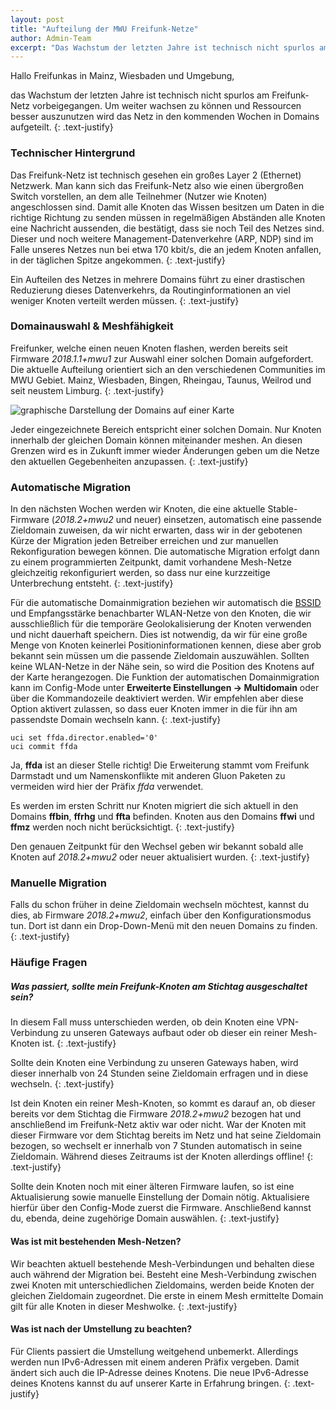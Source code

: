 ```yaml
---
layout: post
title: "Aufteilung der MWU Freifunk-Netze"
author: Admin-Team
excerpt: "Das Wachstum der letzten Jahre ist technisch nicht spurlos am Freifunk-Netz vorbeigegangen. Um weiter wachsen zu können und Ressourcen besser auszunutzen wird das Netz in den kommenden Wochen in Domains aufgeteilt."
---
```


Hallo Freifunkas in Mainz, Wiesbaden und Umgebung,

das Wachstum der letzten Jahre ist technisch nicht spurlos am Freifunk-Netz vorbeigegangen. Um weiter wachsen zu können und Ressourcen besser auszunutzen wird das Netz in den kommenden Wochen in Domains aufgeteilt.
{: .text-justify}

### Technischer Hintergrund

Das Freifunk-Netz ist technisch gesehen ein großes Layer 2 (Ethernet) Netzwerk. Man kann sich das Freifunk-Netz also wie einen übergroßen Switch vorstellen, an dem alle Teilnehmer (Nutzer wie Knoten) angeschlossen sind. Damit alle Knoten das Wissen besitzen um Daten in die richtige Richtung zu senden müssen in regelmäßigen Abständen alle Knoten eine Nachricht aussenden, die bestätigt, dass sie noch Teil des Netzes sind. Dieser und noch weitere Management-Datenverkehre (ARP, NDP) sind im Falle unseres Netzes nun bei etwa 170 kbit/s, die an jedem Knoten anfallen, in der täglichen Spitze angekommen.
{: .text-justify}

Ein Aufteilen des Netzes in mehrere Domains führt zu einer drastischen Reduzierung dieses Datenverkehrs, da Routinginformationen an viel weniger Knoten verteilt werden müssen.
{: .text-justify}

### Domainauswahl & Meshfähigkeit

Freifunker, welche einen neuen Knoten flashen, werden bereits seit Firmware *2018.1.1+mwu1* zur Auswahl einer solchen Domain aufgefordert. Die aktuelle Aufteilung orientiert sich an den verschiedenen Communities im MWU Gebiet. Mainz, Wiesbaden, Bingen, Rheingau, Taunus, Weilrod und seit neustem Limburg.
{: .text-justify}

![graphische Darstellung der Domains auf einer Karte](https://i.ibb.co/D16ZYfQ/domains.png)

Jeder eingezeichnete Bereich entspricht einer solchen Domain. Nur Knoten innerhalb der gleichen Domain können miteinander meshen. An diesen Grenzen wird es in Zukunft immer wieder Änderungen geben um die Netze den aktuellen Gegebenheiten anzupassen.
{: .text-justify}

### Automatische Migration
In den nächsten Wochen werden wir Knoten, die eine aktuelle Stable-Firmware (*2018.2+mwu2* und neuer) einsetzen, automatisch eine passende Zieldomain zuweisen, da wir nicht erwarten, dass wir in der gebotenen Kürze der Migration jeden Betreiber erreichen und zur manuellen Rekonfiguration bewegen können. Die automatische Migration erfolgt dann zu einem programmierten Zeitpunkt, damit vorhandene Mesh-Netze gleichzeitig rekonfiguriert werden, so dass nur eine kurzzeitige Unterbrechung entsteht.
{: .text-justify}

Für die automatische Domainmigration beziehen wir automatisch die [BSSID](https://de.wikipedia.org/wiki/Service_Set#SSID,_ESSID_und_BSSID) und Empfangsstärke benachbarter WLAN-Netze von den Knoten, die wir ausschließlich für die temporäre Geolokalisierung der Knoten verwenden und nicht dauerhaft speichern. Dies ist notwendig, da wir für eine große Menge von Knoten keinerlei Positioninformationen kennen, diese aber grob bekannt sein müssen um die passende Zieldomain auszuwählen. Sollten keine WLAN-Netze in der Nähe sein, so wird die Position des Knotens auf der Karte herangezogen. Die Funktion der automatischen Domainmigration kann im Config-Mode unter **Erweiterte Einstellungen -> Multidomain** oder über die Kommandozeile deaktiviert werden. Wir empfehlen aber diese Option aktivert zulassen, so dass euer Knoten immer in die für ihn am passendste Domain wechseln kann.
{: .text-justify}

~~~
uci set ffda.director.enabled='0'
uci commit ffda
~~~

<p>
<div class="alert-box secondary">
Ja, <b>ffda</b> ist an dieser Stelle richtig! Die Erweiterung stammt vom Freifunk Darmstadt und um Namenskonflikte mit anderen Gluon Paketen zu vermeiden wird hier der Präfix <i>ffda</i> verwendet.
</div>
</p>

Es werden im ersten Schritt nur Knoten migriert die sich aktuell in den Domains **ffbin**, **ffrhg** und **ffta** befinden. Knoten aus den Domains **ffwi** und **ffmz** werden noch nicht berücksichtigt.
{: .text-justify}

Den genauen Zeitpunkt für den Wechsel geben wir bekannt sobald alle Knoten auf *2018.2+mwu2* oder neuer aktualisiert wurden.
{: .text-justify}

### Manuelle Migration

Falls du schon früher in deine Zieldomain wechseln möchtest, kannst du dies, ab Firmware *2018.2+mwu2*, einfach über den Konfigurationsmodus tun. Dort ist dann ein Drop-Down-Menü mit den neuen Domains zu finden.
{: .text-justify}

### Häufige Fragen

##### Was passiert, sollte mein Freifunk-Knoten am Stichtag ausgeschaltet sein?

In diesem Fall muss unterschieden werden, ob dein Knoten eine VPN-Verbindung zu unseren Gateways aufbaut oder ob dieser ein reiner Mesh-Knoten ist.
{: .text-justify}

Sollte dein Knoten eine Verbindung zu unseren Gateways haben, wird dieser innerhalb von 24 Stunden seine Zieldomain erfragen und in diese wechseln.
{: .text-justify}

Ist dein Knoten ein reiner Mesh-Knoten, so kommt es darauf an, ob dieser bereits vor dem Stichtag die Firmware *2018.2+mwu2* bezogen hat und anschließend im Freifunk-Netz aktiv war oder nicht. War der Knoten mit dieser Firmware vor dem Stichtag bereits im Netz und hat seine Zieldomain bezogen, so wechselt er innerhalb von 7 Stunden automatisch in seine Zieldomain. Während dieses Zeitraums ist der Knoten allerdings offline!
{: .text-justify}

Sollte dein Knoten noch mit einer älteren Firmware laufen, so ist eine Aktualisierung sowie manuelle Einstellung der Domain nötig. Aktualisiere hierfür über den Config-Mode zuerst die Firmware. Anschließend kannst du, ebenda, deine zugehörige Domain auswählen.
{: .text-justify}

#### Was ist mit bestehenden Mesh-Netzen?

Wir beachten aktuell bestehende Mesh-Verbindungen und behalten diese auch während der Migration bei. Besteht eine Mesh-Verbindung zwischen zwei Knoten mit unterschiedlichen Zieldomains, werden beide Knoten der gleichen Zieldomain zugeordnet. Die erste in einem Mesh ermittelte Domain gilt für alle Knoten in dieser Meshwolke.
{: .text-justify}

#### Was ist nach der Umstellung zu beachten?

Für Clients passiert die Umstellung weitgehend unbemerkt. Allerdings werden nun IPv6-Adressen mit einem anderen Präfix vergeben. Damit ändert sich auch die IP-Adresse deines Knotens. Die neue IPv6-Adresse deines Knotens kannst du auf unserer Karte in Erfahrung bringen.
{: .text-justify}

